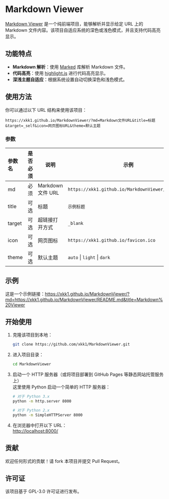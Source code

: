 # Markdown Viewer

[Markdown Viewer](https://github.com/xkk1/MarkdownViewer) 是一个纯前端项目，能够解析并显示给定 URL 上的 Markdown 文件内容。该项目自适应系统的深色或浅色模式，并且支持代码高亮显示。

## 功能特点

- **Markdown 解析**：使用 [Marked](https://github.com/markedjs/marked) 库解析 Markdown 文件。
- **代码高亮**：使用 [highlight.js](https://github.com/highlightjs/highlight.js) 进行代码高亮显示。
- **深浅主题自适应**：根据系统设置自动切换深色和浅色模式。

## 使用方法

你可以通过以下 URL 结构来使用该项目：

```
https://xkk1.github.io/MarkdownViewer/?md=Markdown文件URL&title=标题&target=_self&icon=网页图标URL&theme=默认主题
```

 
### 参数

| 参数名 | 是否必须 | 说明 | 示例 | 默认值 |
| :-- | :-: | --- | --- | --- |
| md | 必须 | Markdown 文件 URL | `https://xkk1.github.io/MarkdownViewer/README.md` | 无 |
| title | 可选 | 标题 | `示例标题` | `Markdown Viewer` |
| target | 可选 | 超链接打开方式 | `_blank` | `_self` |
| icon | 可选 | 网页图标 | `https://xkk1.github.io/favicon.ico` | 无 |
| theme | 可选 | 默认主题 | `auto` \| `light` \| `dark` | 无 |

## 示例

这是一个示例链接：<https://xkk1.github.io/MarkdownViewer/?md=https://xkk1.github.io/MarkdownViewer/README.md&title=Markdown%20Viewer>

## 开始使用

1. 克隆该项目到本地：
    
    ```sh
    git clone https://github.com/xkk1/MarkdownViewer.git
    ```

2. 进入项目目录：
      
    ```sh
    cd MarkdownViewer
    ```
    
3. 启动一个 HTTP 服务器（或将项目部署到 GitHub Pages 等静态网站托管服务上）  
    这里使用 Python 启动一个简单的 HTTP 服务器：
    
    ```sh
    # 对于 Python 3.x
    python -m http.server 8000
    ```

    ```sh
    # 对于 Python 2.x
    python -m SimpleHTTPServer 8000
    ```

4. 在浏览器中打开以下 URL：  
    <http://localhost:8000/>

## 贡献

欢迎任何形式的贡献！请 fork 本项目并提交 Pull Request。

## 许可证

该项目基于 GPL-3.0 许可证进行发布。